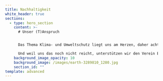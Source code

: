```yaml
---
title: Nachhaltigkeit
white_header: true
sections:
  - type: hero_section
    content: >-
      # Unser (T)Anspruch


      Das Thema Klima- und Umweltschutz liegt uns am Herzen, daher achten wir bei der Ernte der zarten Tannenwipfel stets auf einen schonenden und achtsamen Umgang mit dem Waldbestand. Wir nehmen Rücksicht auf die Natur und streben nach einem klimaneutralem Handeln. Dazu ist unser Verpackungsmaterial zu 100% recyclingfähig, wir beziehen 100% Ökostrom, wir vermeiden Plastik,

      Und weil uns das noch nicht reicht, unterstützen wir den Verein Bergwaldprojekt e.V. mit einem Spendenbeitrag mit jedem Produkt.
    background_image_opacity: 10
    background_image: /images/earth-3289810_1280.jpg
    section_id: ""
template: advanced
---
```

